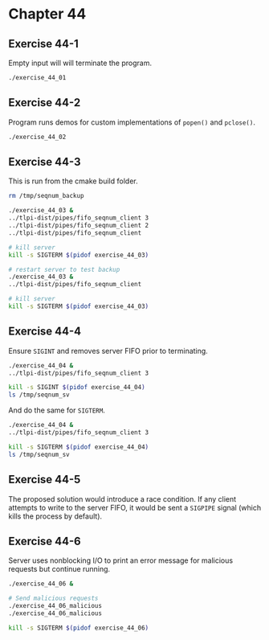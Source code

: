 # Chapter 44

## Exercise 44-1

Empty input will will terminate the program.

```sh
./exercise_44_01
```

## Exercise 44-2

Program runs demos for custom implementations of `popen()` and `pclose()`.

```sh
./exercise_44_02
```

## Exercise 44-3

This is run from the cmake build folder.

```sh
rm /tmp/seqnum_backup

./exercise_44_03 &
../tlpi-dist/pipes/fifo_seqnum_client 3
../tlpi-dist/pipes/fifo_seqnum_client 2
../tlpi-dist/pipes/fifo_seqnum_client

# kill server
kill -s SIGTERM $(pidof exercise_44_03)

# restart server to test backup
./exercise_44_03 &
../tlpi-dist/pipes/fifo_seqnum_client

# kill server
kill -s SIGTERM $(pidof exercise_44_03)
```

## Exercise 44-4

Ensure `SIGINT` and removes server FIFO prior to terminating.

```sh
./exercise_44_04 &
../tlpi-dist/pipes/fifo_seqnum_client 3

kill -s SIGINT $(pidof exercise_44_04)
ls /tmp/seqnum_sv
```

And do the same for `SIGTERM`.

```sh
./exercise_44_04 &
../tlpi-dist/pipes/fifo_seqnum_client 3

kill -s SIGTERM $(pidof exercise_44_04)
ls /tmp/seqnum_sv
```

## Exercise 44-5

The proposed solution would introduce a race condition. If any client attempts to write to the server FIFO, it would be sent a `SIGPIPE` signal (which kills the process by default).

## Exercise 44-6

Server uses nonblocking I/O to print an error message for malicious requests but continue running.

```sh
./exercise_44_06 &

# Send malicious requests
./exercise_44_06_malicious
./exercise_44_06_malicious

kill -s SIGTERM $(pidof exercise_44_06)
```
